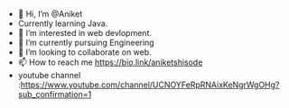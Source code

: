 - 👋 Hi, I’m @Aniket
- Currently learning Java.
- 👀 I’m interested in web devlopment.
- 🌱 I’m currently pursuing Engineering
- 💞️ I’m looking to collaborate on web.
- 📫 How to reach me https://bio.link/aniketshisode
- youtube channel :https://www.youtube.com/channel/UCNOYFeRpRNAixKeNgrWgOHg?sub_confirmation=1

<!---
Anddymax/Anddymax is a ✨ special ✨ repository because its `README.md` (this file) appears on your GitHub profile.
You can click the Preview link to take a look at your changes.
--->
